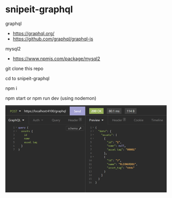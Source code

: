 # snipeit-graphql

graphql 
  * https://graphql.org/ 
  * https://github.com/graphql/graphql-js
  
mysql2 
  * https://www.npmjs.com/package/mysql2

git clone this repo

cd to snipeit-graphql

npm i

npm start
or npm run dev (using nodemon)

![alt text](./snipeit-graphql.png)
